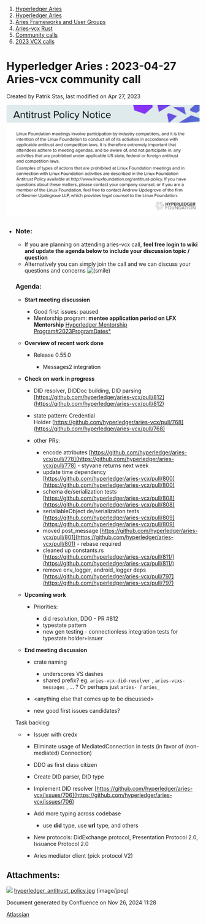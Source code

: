 1. [Hyperledger Aries](index.html)
2. [Hyperledger Aries](Hyperledger-Aries_18481154.html)
3. [Aries Frameworks and User Groups](Aries-Frameworks-and-User-Groups_18481290.html)
4. [Aries-vcx Rust](Aries-vcx-Rust_18499431.html)
5. [Community calls](Community-calls_18499459.html)
6. [2023 VCX calls](2023-VCX-calls_18517247.html)

# Hyperledger Aries : 2023-04-27 Aries-vcx community call

Created by Patrik Stas, last modified on Apr 27, 2023

**![](attachments/18504481/18517999.jpg?height=250)**

- ### **Note:**
  
  - If you are planning on attending aries-vcx call, **feel free login to wiki and update the agenda below to include your discussion topic / question**
  - Alternatively you can simply join the call and we can discuss your questions and concerns ![(smile)](images/icons/emoticons/smile.png)
  
  ### **Agenda:**
  
  - **Start meeting discussion** 
    
    - Good first issues: paused
    - Mentorship program: **mentee application period on LFX Mentorship** [Hyperledger Mentorship Program#2023ProgramDates\*](https://lf-hyperledger.atlassian.net/wiki/display/INTERN/Hyperledger+Mentorship+Program#HyperledgerMentorshipProgram-2023ProgramDates*)
  
  <!--THE END-->
  
  - **Overview of recent work done**
    
    - Release 0.55.0
      
      - Messages2 integration
  
  <!--THE END-->
  
  - **Check on work in progress**
    
    - DID resolver, DIDDoc building, DID parsing [https://github.com/hyperledger/aries-vcx/pull/812](https://github.com/hyperledger/aries-vcx/pull/812)
    - state pattern: Credential Holder [https://github.com/hyperledger/aries-vcx/pull/768](https://github.com/hyperledger/aries-vcx/pull/768)
    - other PRs:
      
      - encode attributes [https://github.com/hyperledger/aries-vcx/pull/778](https://github.com/hyperledger/aries-vcx/pull/778) - styvane returns next week
      - update time dependency [https://github.com/hyperledger/aries-vcx/pull/800](https://github.com/hyperledger/aries-vcx/pull/800)
      - schema de/serialization tests [https://github.com/hyperledger/aries-vcx/pull/808](https://github.com/hyperledger/aries-vcx/pull/808)
      - serialiableObject de/serialization tests [https://github.com/hyperledger/aries-vcx/pull/809](https://github.com/hyperledger/aries-vcx/pull/809)
      - moved post\_message [https://github.com/hyperledger/aries-vcx/pull/801](https://github.com/hyperledger/aries-vcx/pull/801) - rebase required
      - cleaned up constants.rs [https://github.com/hyperledger/aries-vcx/pull/811/](https://github.com/hyperledger/aries-vcx/pull/811/)
      - remove env\_logger, android\_logger deps [https://github.com/hyperledger/aries-vcx/pull/797](https://github.com/hyperledger/aries-vcx/pull/797)
  
  <!--THE END-->
  
  - **Upcoming work**
    
    - Priorities:
      
      - did resolution, DDO - PR #812
      - typestate pattern
      - new gen testing - connectionless integration tests for typestate holder+issuer
  
  <!--THE END-->
  
  - **End meeting discussion** 
    
    - crate naming
      
      - underscores VS dashes
      - shared prefix? eg. `aries-vcx-did-resolver` , `aries-vcxs-messages` , ... ? Or perhaps just `aries-`  / `aries_`
    - &lt;anything else that comes up to be discussed&gt;
    - new good first issues candidates?
  
  Task backlog: 
  
  - - Issuer with credx
    - Eliminate usage of MediatedConnection in tests (in favor of (non-mediated) Connection)
    - DDO as first class citizen
    - Create DID parser, DID type
    - Implement DID resolver [https://github.com/hyperledger/aries-vcx/issues/706](https://github.com/hyperledger/aries-vcx/issues/706)
    - Add more typing across codebase
      
      - use **did** type, use **url** type, and others
    - New protocols: DidExchange protocol, Presentation Protocol 2.0, Issuance Protocol 2.0
    - Aries mediator client (pick protocol V2)

## Attachments:

![](images/icons/bullet_blue.gif) [hyperledger\_antitrust\_policy.jpg](attachments/18504481/18517999.jpg) (image/jpeg)

Document generated by Confluence on Nov 26, 2024 11:28

[Atlassian](http://www.atlassian.com/)
